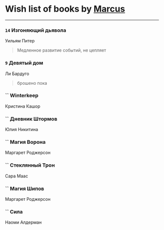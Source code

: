 # Wish list of books by [Marcus](https://www.facebook.com/profile.php?id=2710776892572610)
---

### `14` Изгоняющий дьявола
Уильям Питер
> Медленное развитие событий, не цепляет

### `9` Девятый дом
Ли Бардуго
> брошено пока

### `` Winterkeep
Кристина Кашор

### `` Дневник Штормов
Юлия Никитина

### `` Магия Ворона
Маргарет Роджерсон

### `` Стеклянный Трон
Сара Маас

### `` Магия Шипов
Маргарет Роджерсон

### `` Сила
Наоми Алдерман

